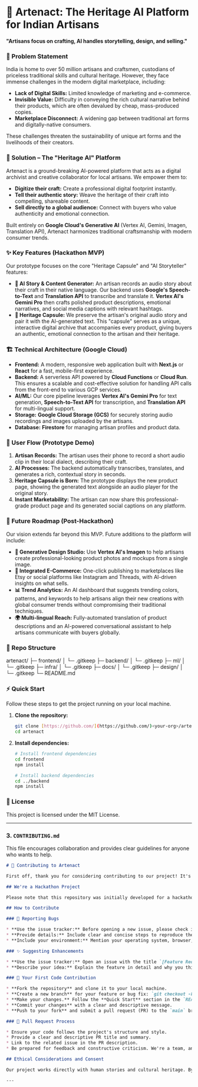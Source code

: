 # 🌸 Artenact: The Heritage AI Platform for Indian Artisans

**"Artisans focus on crafting, AI handles storytelling, design, and selling."**

### 📌 Problem Statement

India is home to over 50 million artisans and craftsmen, custodians of priceless traditional skills and cultural heritage. However, they face immense challenges in the modern digital marketplace, including:

* **Lack of Digital Skills:** Limited knowledge of marketing and e-commerce.
* **Invisible Value:** Difficulty in conveying the rich cultural narrative behind their products, which are often devalued by cheap, mass-produced copies.
* **Marketplace Disconnect:** A widening gap between traditional art forms and digitally-native consumers.

These challenges threaten the sustainability of unique art forms and the livelihoods of their creators.

### 🚀 Solution – The "Heritage AI" Platform

Artenact is a ground-breaking AI-powered platform that acts as a digital archivist and creative collaborator for local artisans. We empower them to:

* **Digitize their craft:** Create a professional digital footprint instantly.
* **Tell their authentic story:** Weave the heritage of their craft into compelling, shareable content.
* **Sell directly to a global audience:** Connect with buyers who value authenticity and emotional connection.

Built entirely on **Google Cloud's Generative AI** (Vertex AI, Gemini, Imagen, Translation API), Artenact harmonizes traditional craftsmanship with modern consumer trends.

### ✨ Key Features (Hackathon MVP)

Our prototype focuses on the core "Heritage Capsule" and "AI Storyteller" features:

* **📝 AI Story & Content Generator:** An artisan records an audio story about their craft in their native language. Our backend uses **Google's Speech-to-Text** and **Translation API** to transcribe and translate it. **Vertex AI's Gemini Pro** then crafts polished product descriptions, emotional narratives, and social media captions with relevant hashtags.
* **🔮 Heritage Capsule:** We preserve the artisan's original audio story and pair it with the AI-generated text. This "capsule" serves as a unique, interactive digital archive that accompanies every product, giving buyers an authentic, emotional connection to the artisan and their heritage.

### 🏗️ Technical Architecture (Google Cloud)

* **Frontend:** A modern, responsive web application built with **Next.js** or **React** for a fast, mobile-first experience.
* **Backend:** A serverless API powered by **Cloud Functions** or **Cloud Run**. This ensures a scalable and cost-effective solution for handling API calls from the front-end to various GCP services.
* **AI/ML:** Our core pipeline leverages **Vertex AI's Gemini Pro** for text generation, **Speech-to-Text API** for transcription, and **Translation API** for multi-lingual support.
* **Storage:** **Google Cloud Storage (GCS)** for securely storing audio recordings and images uploaded by the artisans.
* **Database:** **Firestore** for managing artisan profiles and product data.

### 🔄 User Flow (Prototype Demo)

1.  **Artisan Records:** The artisan uses their phone to record a short audio clip in their local dialect, describing their craft.
2.  **AI Processes:** The backend automatically transcribes, translates, and generates a rich, contextual story in seconds.
3.  **Heritage Capsule is Born:** The prototype displays the new product page, showing the generated text alongside an audio player for the original story.
4.  **Instant Marketability:** The artisan can now share this professional-grade product page and its generated social captions on any platform.

### 🚀 Future Roadmap (Post-Hackathon)

Our vision extends far beyond this MVP. Future additions to the platform will include:

* **🎨 Generative Design Studio:** Use **Vertex AI's Imagen** to help artisans create professional-looking product photos and mockups from a single image.
* **🛒 Integrated E-Commerce:** One-click publishing to marketplaces like Etsy or social platforms like Instagram and Threads, with AI-driven insights on what sells.
* **📊 Trend Analytics:** An AI dashboard that suggests trending colors, patterns, and keywords to help artisans align their new creations with global consumer trends without compromising their traditional techniques.
* **🌍 Multi-lingual Reach:** Fully-automated translation of product descriptions and an AI-powered conversational assistant to help artisans communicate with buyers globally.

### 📂 Repo Structure

artenact/
├─ frontend/
│   └─ .gitkeep
├─ backend/
│   └─ .gitkeep
├─ ml/
│   └─ .gitkeep
├─ infra/
│   └─ .gitkeep
├─ docs/
│   └─ .gitkeep
├─ design/
│   └─ .gitkeep
└─ README.md




### ⚡ Quick Start

Follow these steps to get the project running on your local machine.

1.  **Clone the repository:**
    ```bash
    git clone [https://github.com/](https://github.com/)<your-org>/artenact.git
    cd artenact
    ```
2.  **Install dependencies:**
    ```bash
    # Install frontend dependencies
    cd frontend
    npm install
    
    # Install backend dependencies
    cd ../backend
    npm install
    ```


### 📜 License

This project is licensed under the MIT License.

---

### 3. `CONTRIBUTING.md`

This file encourages collaboration and provides clear guidelines for anyone who wants to help.

```markdown
# 🤝 Contributing to Artenact

First off, thank you for considering contributing to our project! It's people like you who help make the open-source community an amazing place.

## We're a Hackathon Project

Please note that this repository was initially developed for a hackathon. The code may be messy and the features are a Minimum Viable Product (MVP). We welcome all kinds of contributions, no matter how small.

## How to Contribute

### 🐛 Reporting Bugs

* **Use the issue tracker:** Before opening a new issue, please check if a similar one already exists.
* **Provide details:** Include clear and concise steps to reproduce the bug. Provide screenshots or error logs if possible.
* **Include your environment:** Mention your operating system, browser, and any other relevant information.

### ✨ Suggesting Enhancements

* **Use the issue tracker:** Open an issue with the title `[Feature Request]: Your Idea`.
* **Describe your idea:** Explain the feature in detail and why you think it would be a valuable addition to the project.

### 📝 Your First Code Contribution

* **Fork the repository** and clone it to your local machine.
* **Create a new branch** for your feature or bug fix: `git checkout -b feat/my-new-feature`
* **Make your changes.** Follow the **Quick Start** section in the `README.md` to get the project running.
* **Commit your changes** with a clear and descriptive message.
* **Push to your fork** and submit a pull request (PR) to the `main` branch of this repository.

### 📢 Pull Request Process

* Ensure your code follows the project's structure and style.
* Provide a clear and descriptive PR title and summary.
* Link to the related issue in the PR description.
* Be prepared for feedback and constructive criticism. We're a team, and we want to help you get your contribution merged!

## Ethical Considerations and Consent

Our project works directly with human stories and cultural heritage. By contributing, you agree to uphold our core principles of **Responsible AI** and **User Empowerment**. Any data collection or feature development must be done with the explicit, informed consent of the artisans. We value transparency and want the artisans to feel empowered, not exploited.

---


